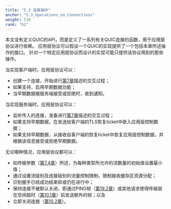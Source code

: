 ```yaml
---
title: "5.3 连接操作"
anchor: "5.3_Operations_on_Connections"
weight: 530
rank: "h2"
---
```


本文没有定义QUIC的API，而是定义了一系列有关QUIC连接的函数，用于应用层协议进行依赖。
应用层协议可以假设一个QUIC的实现提供了一个包括本章所述操作的接口。
针对一个特定应用层协议而设计的实现可能只提供该协议用到的那些操作。

当实现客户端时，应用层协议可以：
- 创建一个连接，开始进行[第7章](#7_Cryptographic_and_Transport_Handshake)描述的交互过程；
- 如果支持，启用早期数据功能；
- 当早期数据被服务端接受或拒绝时，收到通知。

当实现服务端时，应用层协议可以：
- 监听传入的连接，准备进行[第7章](#7_Cryptographic_and_Transport_Handshake)描述的交互过程；
- 如果支持早期数据，在发送给客户端的TLS恢复ticket中嵌入应用层控制数据；
- 如果支持早期数据，从接收自客户端的恢复ticket中恢复应用层控制数据，并根据该信息接受或拒绝早期数据。

无论哪种情况，应用层协议都可以：
- 如传输参数（[第7.4章](#7.4_Transport_Parameters)）所述，为每种类型所允许的流数量的初始值设置最小值；
- 通过设置流级别及连接级别的流量控制限制，限制接收缓存区资源分配；
- 识别握手已经成功结束抑或仍在进行中；
- 保持连接不被默认关闭，即通过PING帧（[第19.2章](#19.2_PING_Frames)）或其他请求使得传输层在空闲超时（[第10.1章](#10.1_Idle_Timeout)）前发送额外的帧；以及
- 立即关闭连接（[第10.2章](#10.2_Immediate_Close)）。